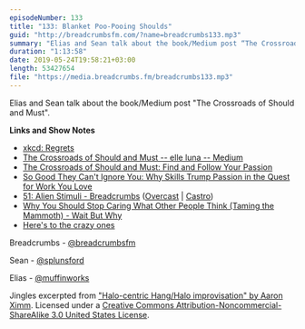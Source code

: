 ```yaml
---
episodeNumber: 133
title: "133: Blanket Poo-Pooing Shoulds"
guid: "http://breadcrumbsfm.com/?name=breadcrumbs133.mp3"
summary: "Elias and Sean talk about the book/Medium post “The Crossroads of Should and Must”."
duration: "1:13:58"
date: 2019-05-24T19:58:21+03:00
length: 53427654
file: "https://media.breadcrumbs.fm/breadcrumbs133.mp3"
---
```

Elias and Sean talk about the book/Medium post "The Crossroads of Should and Must".

**Links and Show Notes**
- [xkcd: Regrets](https://xkcd.com/458/)
- [The Crossroads of Should and Must -- elle luna -- Medium](https://medium.com/@elleluna/the-crossroads-of-should-and-must-90c75eb7c5b0)
- [The Crossroads of Should and Must: Find and Follow Your Passion](http://www.amazon.com/dp/0761184880/?tag=breadcrumbsfm-20)
- [So Good They Can't Ignore You: Why Skills Trump Passion in the Quest for Work You Love](http://www.amazon.com/dp/B0076DDBJ6/?tag=breadcrumbsfm-20)
- [51: Alien Stimuli - Breadcrumbs](http://breadcrumbsfm.com/?name=breadcrumbs51.mp3) ([Overcast](https://overcast.fm/+LlyqfodN0) | [Castro](https://castro.fm/episode/Im1rKF))
- [Why You Should Stop Caring What Other People Think (Taming the Mammoth) - Wait But Why](https://waitbutwhy.com/2014/06/taming-mammoth-let-peoples-opinions-run-life.html)
- [Here's to the crazy ones](https://youtu.be/cFEarBzelBs)

Breadcrumbs - [@breadcrumbsfm](https://twitter.com/breadcrumbsfm)

Sean - [@splunsford](https://twitter.com/splunsford)

Elias - [@muffinworks](https://twitter.com/muffinworks)

Jingles excerpted from ["Halo-centric Hang/Halo improvisation" by Aaron Ximm](http://freemusicarchive.org/music/aaron_ximm/handpans_and_the_hang/). Licensed under a [Creative Commons Attribution-Noncommercial-ShareAlike 3.0 United States License](http://creativecommons.org/licenses/by-nc-sa/3.0/us/).
